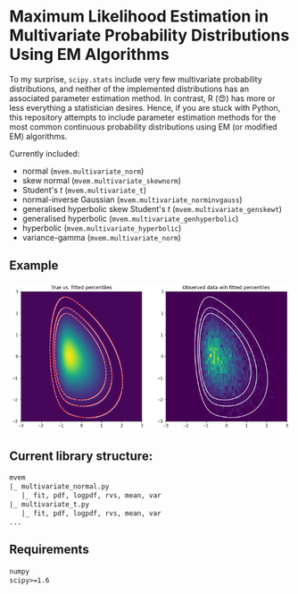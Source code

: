 # Maximum Likelihood Estimation in Multivariate Probability Distributions Using EM Algorithms

To my surprise, ```scipy.stats``` include very few multivariate probability distributions, and neither of the implemented distributions has an associated parameter estimation method. In contrast, R (:heart_eyes:) has more or less everything a statistician desires. Hence, if you are stuck with Python, this repository attempts to include parameter estimation methods for the most common continuous probability distributions using EM (or modified EM) algorithms.

Currently included:
- normal (```mvem.multivariate_norm```)
- skew normal (```mvem.multivariate_skewnorm```)
- Student's *t* (```mvem.multivariate_t```)
- normal-inverse Gaussian (```mvem.multivariate_norminvgauss```)
- generalised hyperbolic skew Student's *t* (```mvem.multivariate_genskewt```)
- generalised hyperbolic (```mvem.multivariate_genhyperbolic```)
- hyperbolic (```mvem.multivariate_hyperbolic```)
- variance-gamma (```mvem.multivariate_norm```)

## Example

!["alt"](assets/msn.png "Title")

## Current library structure:

```
mvem
|_ multivariate_normal.py
   |_ fit, pdf, logpdf, rvs, mean, var
|_ multivariate_t.py
   |_ fit, pdf, logpdf, rvs, mean, var
...
```

## Requirements

```
numpy
scipy>=1.6
```